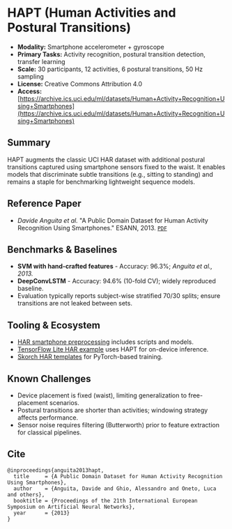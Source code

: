 # HAPT (Human Activities and Postural Transitions)

- **Modality:** Smartphone accelerometer + gyroscope
- **Primary Tasks:** Activity recognition, postural transition detection, transfer learning
- **Scale:** 30 participants, 12 activities, 6 postural transitions, 50 Hz sampling
- **License:** Creative Commons Attribution 4.0
- **Access:** [https://archive.ics.uci.edu/ml/datasets/Human+Activity+Recognition+Using+Smartphones](https://archive.ics.uci.edu/ml/datasets/Human+Activity+Recognition+Using+Smartphones)

## Summary
HAPT augments the classic UCI HAR dataset with additional postural transitions captured using smartphone sensors fixed to the waist. It enables models that discriminate subtle transitions (e.g., sitting to standing) and remains a staple for benchmarking lightweight sequence models.

## Reference Paper
- *Davide Anguita et al.* "A Public Domain Dataset for Human Activity Recognition Using Smartphones." ESANN, 2013. [`PDF`](https://www.esann.org/sites/default/files/proceedings/legacy/es2013-84.pdf)

## Benchmarks & Baselines
- **SVM with hand-crafted features** - Accuracy: 96.3%; *Anguita et al., 2013.*
- **DeepConvLSTM** - Accuracy: 94.6% (10-fold CV); widely reproduced baseline.
- Evaluation typically reports subject-wise stratified 70/30 splits; ensure transitions are not leaked between sets.

## Tooling & Ecosystem
- [HAR smartphone preprocessing](https://github.com/guillaume-chevalier/LSTM-Human-Activity-Recognition) includes scripts and models.
- [TensorFlow Lite HAR example](https://github.com/tensorflow/examples/tree/master/lite/examples/activity_recognition) uses HAPT for on-device inference.
- [Skorch HAR templates](https://github.com/Alex-Lekov/Smartphone-Activity-Recognition) for PyTorch-based training.

## Known Challenges
- Device placement is fixed (waist), limiting generalization to free-placement scenarios.
- Postural transitions are shorter than activities; windowing strategy affects performance.
- Sensor noise requires filtering (Butterworth) prior to feature extraction for classical pipelines.

## Cite
```
@inproceedings{anguita2013hapt,
  title     = {A Public Domain Dataset for Human Activity Recognition Using Smartphones},
  author    = {Anguita, Davide and Ghio, Alessandro and Oneto, Luca and others},
  booktitle = {Proceedings of the 21th International European Symposium on Artificial Neural Networks},
  year      = {2013}
}
```
